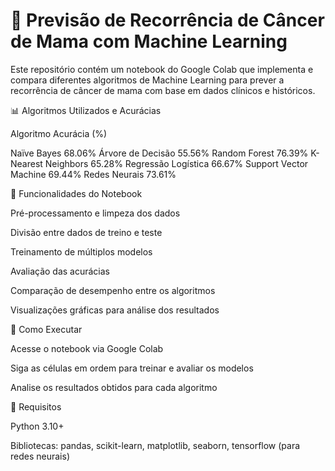 # 🧠 Previsão de Recorrência de Câncer de Mama com Machine Learning

Este repositório contém um notebook do Google Colab que implementa e compara diferentes algoritmos de Machine Learning para prever a recorrência de câncer de mama com base em dados clínicos e históricos.

📊 Algoritmos Utilizados e Acurácias

Algoritmo	Acurácia (%)

Naïve Bayes	68.06%
Árvore de Decisão	55.56%
Random Forest	76.39%
K-Nearest Neighbors	65.28%
Regressão Logística	66.67%
Support Vector Machine	69.44%
Redes Neurais	73.61%

🧪 Funcionalidades do Notebook

Pré-processamento e limpeza dos dados

Divisão entre dados de treino e teste

Treinamento de múltiplos modelos

Avaliação das acurácias

Comparação de desempenho entre os algoritmos

Visualizações gráficas para análise dos resultados

🚀 Como Executar

Acesse o notebook via Google Colab

Siga as células em ordem para treinar e avaliar os modelos

Analise os resultados obtidos para cada algoritmo

🧠 Requisitos

Python 3.10+

Bibliotecas: pandas, scikit-learn, matplotlib, seaborn, tensorflow (para redes neurais)

